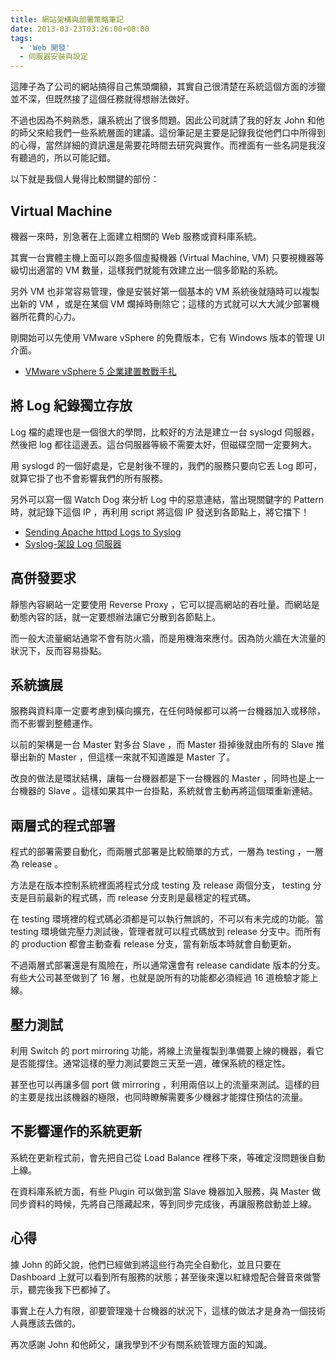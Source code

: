 ```yaml
---
title: 網站架構與部署策略筆記
date: 2013-03-23T03:26:00+08:00
tags:
  - 'Web 開發'
  - 伺服器安裝與設定
---
```


這陣子為了公司的網站搞得自己焦頭爛額，其實自己很清楚在系統這個方面的涉獵並不深，但既然接了這個任務就得想辦法做好。

不過也因為不夠熟悉，讓系統出了很多問題。因此公司就請了我的好友 John 和他的師父來給我們一些系統層面的建議。這份筆記是主要是記錄我從他們口中所得到的心得，當然詳細的資訊還是需要花時間去研究與實作。而裡面有一些名詞是我沒有聽過的，所以可能記錯。

以下就是我個人覺得比較關鍵的部份：

<!-- more -->

## Virtual Machine

機器一來時，別急著在上面建立相關的 Web 服務或資料庫系統。

其實一台實體主機上面可以跑多個虛擬機器 (Virtual Machine, VM)  只要視機器等級切出適當的 VM 數量，這樣我們就能有效建立出一個多節點的系統。

另外 VM 也非常容易管理，像是安裝好第一個基本的 VM 系統後就隨時可以複製出新的 VM ，或是在某個 VM 爛掉時刪除它；這樣的方式就可以大大減少部署機器所花費的心力。

剛開始可以先使用 VMware vSphere 的免費版本，它有 Windows 版本的管理 UI 介面。

* [VMware vSphere 5 企業建置教戰手扎](http://www.tenlong.com.tw/items/986868921X?item_id=437567)

## 將 Log 紀錄獨立存放

Log 檔的處理也是一個很大的學問，比較好的方法是建立一台 syslogd 伺服器，然後把 log 都往這邊丟。這台伺服器等級不需要太好，但磁碟空間一定要夠大。

用 syslogd 的一個好處是，它是射後不理的，我們的服務只要向它丟 Log 即可，就算它掛了也不會影響我們的所有服務。

另外可以寫一個 Watch Dog 來分析 Log 中的惡意連結，當出現關鍵字的 Pattern 時，就記錄下這個 IP ，再利用 script 將這個 IP 發送到各節點上，將它擋下！

* [Sending Apache httpd Logs to Syslog](http://www.oreillynet.com/pub/a/sysadmin/2006/10/12/httpd-syslog.html)
* [Syslog-架設 Log 伺服器](http://www.weithenn.org/cgi-bin/wiki.pl?Syslog-%E6%9E%B6%E8%A8%AD_Log_%E4%BC%BA%E6%9C%8D%E5%99%A8)

## 高併發要求

靜態內容網站一定要使用 Reverse Proxy ，它可以提高網站的吞吐量。而網站是動態內容的話，就一定要想辦法讓它分散到各節點上。

而一般大流量網站通常不會有防火牆，而是用機海來應付。因為防火牆在大流量的狀況下，反而容易掛點。

## 系統擴展

服務與資料庫一定要考慮到橫向擴充，在任何時候都可以將一台機器加入或移除，而不影響到整體運作。

以前的架構是一台 Master 對多台 Slave ，而 Master 掛掉後就由所有的 Slave 推舉出新的 Master ，但這樣一來就不知道誰是 Master 了。

改良的做法是環狀結構，讓每一台機器都是下一台機器的 Master ，同時也是上一台機器的 Slave 。這樣如果其中一台掛點，系統就會主動再將這個環重新連結。

## 兩層式的程式部署

程式的部署需要自動化，而兩層式部署是比較簡單的方式，一層為 testing ，一層為 release 。

方法是在版本控制系統裡面將程式分成 testing 及 release 兩個分支， testing 分支是目前最新的程式碼，而 release 分支則是最穩定的程式碼。

在 testing 環境裡的程式碼必須都是可以執行無誤的，不可以有未完成的功能。當 testing 環境做完壓力測試後，管理者就可以程式碼放到 release 分支中。而所有的 production 都會主動查看 release 分支，當有新版本時就會自動更新。

不過兩層式部署還是有風險在，所以通常還會有 release candidate 版本的分支。有些大公司甚至做到了 16 層，也就是說所有的功能都必須經過 16 道檢驗才能上線。

## 壓力測試

利用 Switch 的 port mirroring 功能，將線上流量複製到準備要上線的機器，看它是否能撐住。通常這樣的壓力測試要跑三天至一週，確保系統的穩定性。

甚至也可以再讓多個 port 做 mirroring ，利用兩倍以上的流量來測試。這樣的目的主要是找出該機器的極限，也同時瞭解需要多少機器才能撐住預估的流量。

## 不影響運作的系統更新

系統在更新程式前，會先把自己從 Load Balance 裡移下來，等確定沒問題後自動上線。

在資料庫系統方面，有些 Plugin 可以做到當 Slave 機器加入服務，與 Master 做同步資料的時候，先將自己隱藏起來，等到同步完成後，再讓服務啟動並上線。

## 心得

據 John 的師父說，他們已經做到將這些行為完全自動化，並且只要在 Dashboard 上就可以看到所有服務的狀態；甚至後來還以紅綠燈配合聲音來做警示，聽完後我下巴都掉了。

事實上在人力有限，卻要管理幾十台機器的狀況下，這樣的做法才是身為一個技術人員應該去做的。

再次感謝 John 和他師父，讓我學到不少有關系統管理方面的知識。